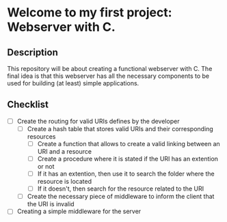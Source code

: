# Welcome to my first project: Webserver with C.

## Description

This repository will be about creating a functional webserver with C. The final idea is that this webserver has all the necessary 
components to be used for building (at least) simple applications.

## Checklist

- [ ] Create the routing for valid URIs defines by the developer
   - [ ] Create a hash table that stores valid URIs and their corresponding resources
      - [ ] Create a function that allows to create a valid linking between an URI and a resource
      - [ ] Create a procedure where it is stated if the URI has an extention or not
      - [ ] If it has an extention, then use it to search the folder where the resource is located
      - [ ] If it doesn't, then search for the resource related to the URI
   - [ ] Create the necessary piece of middleware to inform the client that the URI is invalid
- [ ] Creating a simple middleware for the server
